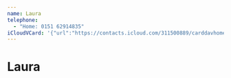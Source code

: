 ```yaml
---
name: Laura
telephone:
  - "Home: 0151 62914835"
iCloudVCard: '{"url":"https://contacts.icloud.com/311500889/carddavhome/card/NzkwNjI2QzMtNjIwQy00RjlELUFCMzItMUM3QTgyNkE5OTIw.vcf","etag":"\"kmfhdgu8\"","data":"BEGIN:VCARD\r\nVERSION:3.0\r\nFN:\r\nN:;Laura;;;\r\nUID:790626C3-620C-4F9D-AB32-1C7A826A9920\r\nPRODID:-//Apple Inc.//Apple WebDAV Outlook Store 4.8.26//ENX-APPLE-OL-MAPPI\r\n NG-INFO:1\r\nREV:2025-04-03T22:11:59Z\r\nORG:;\r\nTEL;TYPE=HOME:0151 62914835\r\nEND:VCARD"}'
---
```

# Laura